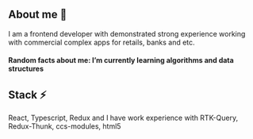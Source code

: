## About me  💬

I am a frontend developer with demonstrated strong experience working with commercial complex apps for retails, banks and etc.

#### Random facts about me: I’m currently learning algorithms and data structures


## Stack  ⚡
React, Typescript, Redux and I have work experience with RTK-Query, Redux-Thunk, ccs-modules, html5


<!--
**ChristieKh/ChristieKh** is a ✨ _special_ ✨ repository because its `README.md` (this file) appears on your GitHub profile.

Here are some ideas to get you started:

- 🔭 I’m currently working on ...
- 🌱 I’m currently learning ...
- 👯 I’m looking to collaborate on ...
- 🤔 I’m looking for help with ...
- 💬 Ask me about ...
- 📫 How to reach me: ...
- 😄 Pronouns: ...
- ⚡ Fun fact: ...
-->
